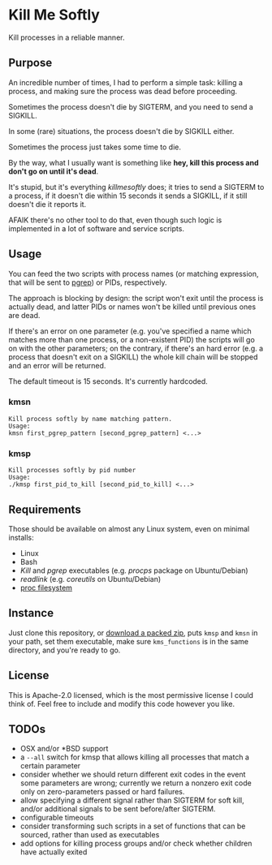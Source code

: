 # Kill Me Softly

Kill processes in a reliable manner.

## Purpose

An incredible number of times, I had to perform a simple task: killing a process,
and making sure the process was dead before proceeding.

Sometimes the process doesn't die by SIGTERM, and you need to send a SIGKILL.

In some (rare) situations, the process doesn't die by SIGKILL either.

Sometimes the process just takes some time to die.

By the way, what I usually want is something like **hey, kill this process and don't go on until it's dead**.

It's stupid, but it's everything *killmesoftly* does; it tries to send a SIGTERM to a process, if it doesn't die within
15 seconds it sends a SIGKILL, if it still doesn't die it reports it.

AFAIK there's no other tool to do that, even though such logic is implemented in a lot of software and service scripts.

## Usage

You can feed the two scripts with process names (or matching expression, that will be sent to [pgrep](http://linux.die.net/man/1/pgrep)) or PIDs, respectively.

The approach is blocking by design: the script won't exit until the process is actually dead, and latter PIDs or names won't be killed until previous ones are dead.

If there's an error on one parameter (e.g. you've specified a name which matches more than one process, or a non-existent PID) the scripts will go on with the other parameters; on the contrary, if there's an hard error (e.g. a process that doesn't exit on a SIGKILL) the whole kill chain will be stopped and an error will be returned.

The default timeout is 15 seconds. It's currently hardcoded.

### kmsn

```
Kill process softly by name matching pattern.
Usage:
kmsn first_pgrep_pattern [second_pgrep_pattern] <...>
```

### kmsp
```
Kill processes softly by pid number
Usage:
./kmsp first_pid_to_kill [second_pid_to_kill] <...>
```

## Requirements

Those should be available on almost any Linux system, even on minimal installs:

* Linux
* Bash
* *Kill* and *pgrep* executables (e.g. *procps* package on Ubuntu/Debian)
* *readlink* (e.g. *coreutils* on Ubuntu/Debian)
* [proc filesystem](http://www.tldp.org/LDP/sag/html/proc-fs.html)

## Instance

Just clone this repository, or [download a packed zip](../../archive/master.zip), puts  ```kmsp``` and ```kmsn``` in your path, set them executable, make sure ```kms_functions``` is in the same directory, and you're ready to go.

## License

This is Apache-2.0 licensed, which is the most permissive license I could think of. Feel free to include and modify this code however you like.

## TODOs
* OSX and/or \*BSD support
* a ```--all``` switch for kmsp that allows killing all processes that match a certain parameter
* consider whether we should return different exit codes in the event some parameters are wrong; currently we return a nonzero exit code only on zero-parameters passed or hard failures.
* allow specifying a different signal rather than SIGTERM for soft kill, and/or additional signals to be sent before/after SIGTERM.
* configurable timeouts
* consider transforming such scripts in a set of functions that can be sourced, rather than used as executables
* add options for killing process groups and/or check whether children have actually exited
